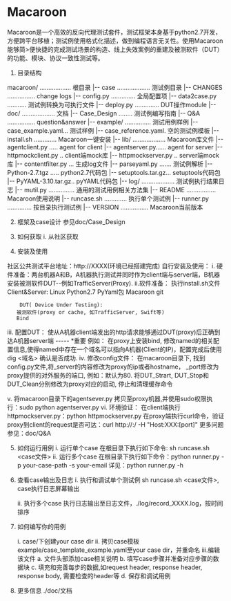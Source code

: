 Macaroon
========
Macaroon是一个高效的反向代理测试套件，测试框架本身基于python2.7开发，方便跨平台移植；测试例使用格式化描述，做到编程语言无关性。使用Macaroon能够简>便快捷的完成测试场景的构造、线上失效案例的重建及被测软件（DUT）的功能、模块、协议一致性测试等。

1. 目录结构

  macaroon/ .................. 根目录
  |-- case ................... 测试例目录
  |-- CHANGES ................ change logs
  |-- config.py .............. 全局配置项
  |-- data2case.py ........... 测试例转换为可执行文件
  |-- deploy.py .............. DUT操作module
  |-- doc/ ................... 文档
      |-- Case_Design ........ 测试例编写指南
      |-- Q&A ................ question&answer
  |-- example/ ............... 测试用例样例
      |-- case_example.yaml... 测试样例
      |-- case_reference.yaml. 空的测试例模板
  |-- install.sh ............. Macaroon一键安装
  |-- lib/ ................... Macaroon库文件
      |-- agentclient.py ..... agent for client
      |-- agentserver.py...... agent for server
      |-- httpmockclient.py .. client端mock库
      |-- httpmockserver.py .. server端mock库
      |-- contentfilter.py ... 生成log文件
      |-- parseyaml.py ....... 测试例解析
      |-- Python-2.7.tgz ..... python2.7代码包
      |-- setuptools.tar.gz... setuptools代码包
      |-- PyYAML-3.10.tar.gz.. pyYAML代码包
  |-- log/ ................... 测试例执行结果日志
  |-- mutil.py ............... 通用的测试用例相关方法集
  |-- README ................. Macaroon使用说明
  |-- runcase.sh ............. 执行单个测试例
  |-- runner.py .............. 按目录执行测试例
  |-- VERSION ................ Macaroon当前版本

2. 框架及case设计
   参见doc/Case_Design


3. 如何获取
  i. 从社区获取

4. 安装及使用

  社区公共测试平台地址：http://XXXX(环境已经搭建完成)
  自行安装及使用：
  i. 硬件准备：两台机器A和B，A机器执行测试并同时作为client端与server端，B机器安装被测软件DUT--例如TrafficServer(Proxy).
  ii.软件准备：
        执行install.sh文件
        Client&Server:
       Linux
       Python2.7
       PyYaml包
       Macaroon
       git

        DUT( Device Under Testing):
       被测软件(proxy or cache, 如TrafficServer, Swift等)
       Bind
  iii. 配置DUT：
        使从A机器client端发出的http请求能够通过DUT(proxy)后正确到达A机器server端 ----- *重要
        例如： 在proxy上安装bind, 修改named的相关配置信息,使得named中存在一个域名可以指向A机器(Client的IP)，配置完成后使用dig <域名> 确认是否成功.
  iv. 修改config文件：
        在macaroon目录下, 找到config.py文件,将_server的内容修改为proxy的ip或者hostname，
        _port修改为proxy提供的对外服务的端口, 例如：默认为80.
        将DUT_Strart, DUT_Stop和DUT_Clean分别修改为proxy对应的启动, 停止和清理缓存命令

  v.  将macaroon目录下的agentsever.py 拷贝至proxy机器,并使用sudo权限执行：sudo python agentserver.py
  vi. 环境验证：
        在client端执行httpmockserver.py：python httpmockserver.py
        在proxy端执行curl命令，验证proxy到client的request是否可达：curl http://<proxyip>:<port>/ -H "Host:XXX:[port]"
  更多问题参见：doc/Q&A


5. 如何运行用例
   i. 运行单个case
        在根目录下执行如下命令: sh runcase.sh <case文件>
   ii. 运行多个case
        在根目录下执行如下命令：python runner.py -p your-case-path -s your-email
        详见：python runner.py -h


6. 查看case输出及日志
   i. 执行和调试单个测试例
        sh runcase.sh <case文件>, case执行日志屏幕输出

   ii. 执行多个case
        执行日志输出至日志文件，./log/record_XXXX.log，按时间排序
        
7. 如何编写你的用例

   i.  case/下创建your case dir
   ii. 拷贝case模板example/case_template_example.yaml至your case dir，并重命名
   iii.编辑该文件
       a. 文件头部添加case相关说明
       b. 填写case步骤并准备对应步骤的数据块
       c. 填充和完善每步的数据,如request header, response header, response body, 需要检查的header等
       d. 保存和调试用例

8. 更多信息
   ./doc/文档
